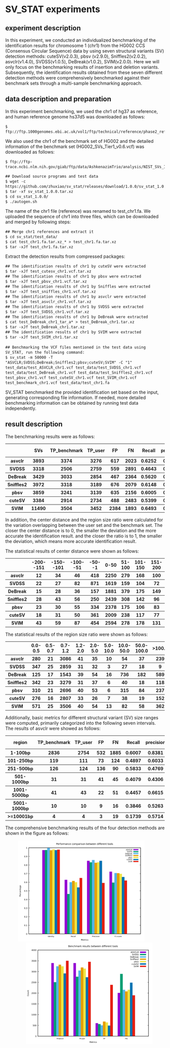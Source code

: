 # SV_STAT experiments

## experiment description

In this experiment, we conducted an individualized benchmarking of the identification results for chromosome 1 (chr1) from the HG002 CCS (Consensus Circular Sequence) data by using seven structural variants (SV) detection methods: cuteSV(v2.0.3), pbsv (v2.9.0), Sniffles2(v2.0.2), asvclr(v1.4.0), SVDSS(v1.0.5), DeBreak(v1.0.2), SVIM(v2.0.0). Here we will only focus on the benchmarking results of insertion and deletion variants. Subsequently, the identification results obtained from these seven different detection methods were comprehensively benchmarked against their benchmark sets through a multi-sample benchmarking approach.

## data description and preparation


In this experiment benchmarking, we used the chr1 of hg37 as reference, and human reference genome hs37d5 was downloaded as follows:
``` 
$ ftp://ftp.1000genomes.ebi.ac.uk/vol1/ftp/technical/reference/phase2_reference_assembly_sequence/hs37d5.fa.gz. 
```
We also used the chr1 of the benchmark set of HG002 and the detailed information of the benchmark set (HG002_SVs_Tier1_v0.6.vcf) was downloaded as follows:
```
$ ftp://ftp-trace.ncbi.nlm.nih.gov/giab/ftp/data/AshkenazimTrio/analysis/NIST_SVs_Integration_v0.6
``` 

```
## Download source programs and test data
$ wget -c https://github.com/zhuxiao/sv_stat/releases/download/1.0.0/sv_stat_1.0.0.tar.xz
$ tar -xf sv_stat_1.0.0.tar.xz
$ cd sv_stat_1.0.0/
$ ./autogen.sh
```
The name of the chr1 file (reference) was renamed to test_chr1.fa. We uploaded the sequence of chr1 into three files, which can be downloaded and merged by following steps:
```
## Merge chr1 references and extract it
$ cd sv_stat/test_data/
$ cat test_chr1.fa.tar.xz_* > test_chr1.fa.tar.xz
$ tar -xJf test_chr1.fa.tar.xz
```
Extract the detection results from compressed packages:
```
## The identification results of chr1 by cuteSV were extracted
$ tar -xJf test_cutesv_chr1.vcf.tar.xz  
## The identification results of chr1 by pbsv were extracted
$ tar -xJf test_pbsv_chr1.vcf.tar.xz
## The identification results of chr1 by Sniffles were extracted
$ tar -xJf test_sniffles_chr1.vcf.tar.xz
## The identification results of chr1 by asvclr were extracted
$ tar -xJf test_asvclr_chr1.vcf.tar.xz
## The identification results of chr1 by SVDSS were extracted
$ tar -xJf test_SVDSS_chr1.vcf.tar.xz
## The identification results of chr1 by DeBreak were extracted
$ cat test_DeBreak_chr1_tar_a* > test_DeBreak_chr1.tar.xz
$ tar -xJf test_DeBreak_chr1.tar.xz
## The identification results of chr1 by SVIM were extracted
$ tar -xJf test_SVIM_chr1.tar.xz

## Benchmarking the VCF files mentioned in the test data using SV_STAT, run the following command:
$ sv_stat -m 50000 -T "ASVCLR;SVDSS;DeBreak;Sniffles2;pbsv;cuteSV;SVIM" -C "1" test_data/test_ASVCLR_chr1.vcf test_data/test_SVDSS_chr1.vcf test_data/test_DeBreak_chr1.vcf test_data/test_Sniffles2_chr1.vcf test_pbsv_chr1.vcf test_cuteSV_chr1.vcf test_SVIM_chr1.vcf test_benchmark_chr1.vcf test_data/test_chr1.fa
```
SV_STAT benchmarked the provided identification set based on the input, generating corresponding file information. If needed, more detailed benchmarking information can be obtained by running test data independently.

## result description
The benchmarking results were as follows:
<table>
  <thead>
    <tr>
    	  <th></th>
    	  <th>SVs</th>
      <th>TP_benchmark</th>
      <th>TP_user</th>
      <th>FP</th>
      <th>FN</th>
      <th>Recall</th>
      <th>precision</th>
      <th>F1 score</th>
      <th>Identity</th>
    </tr>
  </thead>
    <tbody>
    <tr>
    <th>asvclr</th>
      <th>3893</th>
      <th>3374</th>
      <th>3276</th>
      <th>617</th>
      <th>2023</th>
      <th>0.6252</th>
      <th>0.8415</th>
      <th>0.7174</th>
      <th>0.9183</th>
    </tr>
  </tbody>
  <tbody>
    <tr>
    <th>SVDSS</th>
      <th>3318</th>
      <th>2506</th>
      <th>2759</th>
      <th>559</th>
      <th>2891</th>
      <th>0.4643</th>
      <th>0.8315</th>
      <th>0.5959</th>
      <th>0.9360</th>
    </tr>
  </tbody>
    <tbody>
    <tr>
    <th>DeBreak</th>
      <th>3429</th>
      <th>3033</th>
      <th>2854</th>
      <th>467</th>
      <th>2364</th>
      <th>0.5620</th>
      <th>0.8594</th>
      <th>0.6796</th>
      <th>0.9318</th>
    </tr>
  </tbody>
     <tbody>
    <tr>
    <th>Sniffles2</th>
      <th>3972</th>
      <th>3318</th>
      <th>3189</th>
      <th>676</th>
      <th>2079</th>
      <th>0.6148</th>
      <th>0.8251</th>
      <th>0.7046</th>
      <th>0.9220</th>
    </tr>
  </tbody> 
   <tbody>
    <tr>
    <th>pbsv</th>
    	<th>3859</th>
      <th>3241</th>
      <th>3139</th>
      <th>635</th>
      <th>2156</th>
      <th>0.6005</th>
      <th>0.8317</th>
      <th>0.6975</th>
      <th>0.9662</th>
    </tr>
  </tbody>
  <tbody>
    <tr>
    <th>cuteSV</th>
      <th>3384</th>
      <th>2914</th>
      <th>2734</th>
      <th>488</th>
      <th>2483</th>
      <th>0.5399</th>
      <th>0.8485</th>
      <th>0.6599</th>
      <th>0.9184</th>
    </tr>
  </tbody>
  <tbody>
    <tr>
    <th>SVIM</th>
      <th>11490</th>
      <th>3504</th>
      <th>3452</th>
      <th>2384</th>
      <th>1893</th>
      <th>0.6493</th>
      <th>0.5915</th>
      <th>0.6190</th>
      <th>0.9549</th>
    </tr>
  </tbody>
</table>

In addition, the center distance and the region size ratio were calculated for the variation overlapping between the user set and the benchmark set. The closer the center distance is to 0, the smaller the deviation and the more accurate the identification result. and the closer the ratio is to 1, the smaller the deviation, which means more accurate identification result.

The statistical results of center distance were shown as follows:
<table>
  <thead>
    <tr>
    	  <th></th>
    	  <th>-200--151</th>
      <th>-150--101</th>
      <th>-100--51</th>
      <th>-50--1</th>
      <th>0-50</th>
      <th>51-100</th>
      <th>101-150</th>
      <th>151-200</th>
    </tr>
  </thead>
  <tbody>
    <tr>
    <th>asvclr</th>
      <th>12</th>
      <th>34</th>
      <th>46</th>
      <th>418</th>
      <th>2250</th>
      <th>279</th>
      <th>168</th>
      <th>100</th>
    </tr>
  </tbody>
   <tbody>
    <tr>
    <th>SVDSS</th>
      <th>22</th>
      <th>27</th>
      <th>82</th>
      <th>871</th>
      <th>1619</th>
      <th>159</th>
      <th>104</th>
      <th>72</th>
    </tr>
  </tbody>
   <tbody>
    <tr>
    <th>DeBreak</th>
      <th>15</th>
      <th>28</th>
      <th>36</th>
      <th>157</th>
      <th>1881</th>
      <th>379</th>
      <th>175</th>
      <th>149</th>
    </tr>
  </tbody>
     <tbody>
    <tr>
    <th>Sniffles2</th>
      <th>28</th>
      <th>43</th>
      <th>56</th>
      <th>250</th>
      <th>2439</th>
      <th>308</th>
      <th>142</th>
      <th>96</th>
    </tr>
  </tbody>
   <tbody>
    <tr>
    <th>pbsv</th>
    	  <th>23</th>
      <th>30</th>
      <th>55</th>
      <th>334</th>
      <th>2378</th>
      <th>175</th>
      <th>106</th>
      <th>83</th>
    </tr>
  </tbody>
  <tbody>
    <tr>
    <th>cuteSV</th>
      <th>18</th>
      <th>31</th>
      <th>50</th>
      <th>361</th>
      <th>2009</th>
      <th>238</th>
      <th>117</th>
      <th>77</th>
    </tr>
  </tbody>
   <tbody>
    <tr>
    <th>SVIM</th>
      <th>43</th>
      <th>59</th>
      <th>87</th>
      <th>454</th>
      <th>2594</th>
      <th>278</th>
      <th>178</th>
      <th>131</th>
    </tr>
  </tbody>
</table>

The statistical results of the region size ratio were shown as follows:

<table>
  <thead>
    <tr>
    	  <th></th>
    	  <th>0.0-0.5</th>
      <th>0.5-0.7</th>
      <th>0.7-1.2</th>
      <th>1.2-2.0</th>
      <th>2.0-5.0</th>
      <th>5.0-10.0</th>
      <th>10.0-50.0</th>
      <th>50.0-100.0</th>
      <th>>100.0</th>
    </tr>
  </thead>
     <tbody>
    <tr>
    <th>asvclr</th>
      <th>280</th>
      <th>21</th>
      <th>3086</th>
      <th>41</th>
      <th>35</th>
      <th>10</th>
      <th>54</th>
      <th>37</th>
      <th>239</th>
    </tr>
  </tbody>
   <tbody>
    <tr>
    <th>SVDSS</th>
      <th>347</th>
      <th>25</th>
      <th>2859</th>
      <th>31</th>
      <th>32</th>
      <th>3</th>
      <th>27</th>
      <th>18</th>
      <th>9</th>
    </tr>
  </tbody>
   <tbody>
    <tr>
    <th>DeBreak</th>
      <th>125</th>
      <th>17</th>
      <th>1543</th>
      <th>39</th>
      <th>54</th>
      <th>16</th>
      <th>736</th>
      <th>182</th>
      <th>589</th>
    </tr>
  </tbody>
  <tbody>
    <tr>
    <th>Sniffles2</th>
      <th>342</th>
      <th>23</th>
      <th>3279</th>
      <th>31</th>
      <th>37</th>
      <th>6</th>
      <th>40</th>
      <th>18</th>
      <th>118</th>
    </tr>
  </tbody>
   <tbody>
    <tr>
    <th>pbsv</th>
    	<th>310</th>
      <th>21</th>
      <th>2696</th>
      <th>40</th>
      <th>53</th>
      <th>6</th>
      <th>315</th>
      <th>84</th>
      <th>237</th>
    </tr>
  </tbody>
    <tbody>
    <tr>
    <th>cuteSV</th>
      <th>276</th>
      <th>16</th>
      <th>2807</th>
      <th>33</th>
      <th>26</th>
      <th>7</th>
      <th>38</th>
      <th>19</th>
      <th>152</th>
    </tr>
  </tbody>
  <tbody>
    <tr>
    <th>SVIM</th>
      <th>571</th>
      <th>25</th>
      <th>3506</th>
      <th>40</th>
      <th>54</th>
      <th>13</th>
      <th>82</th>
      <th>58</th>
      <th>362</th>
    </tr>
  </tbody>
</table>

Additionally, basic metrics for different structural variant (SV) size ranges were computed, primarily categorized into the following seven intervals. The results of asvclr were showed as follows:

<table>
  <thead>
    <tr>
    	  <th>region</th>
      <th>TP_benchmark</th>
      <th>TP_user</th>
      <th>FP</th>
      <th>FN</th>
      <th>Recall</th>
      <th>precision</th>
      <th>F1 score</th>
      <th>Identity</th>
    </tr>
  </thead>
  <tbody>
    <tr>
    	  <th>1-100bp</th>
      <th>2836</th>
      <th>2754</th>
      <th>532</th>
      <th>1885</th>
      <th>0.6007</th>
      <th>0.8381</th>
      <th>0.6998</th>
      <th>0.9102</th>
    </tr>
    <tr>
    	  <th>101-250bp</th>
      <th>119</th>
      <th>111</th>
      <th>73</th>
      <th>124</th>
      <th>0.4897</th>
      <th>0.6033</th>
      <th>0.5406</th>
      <th>0.9927</th>
    </tr>
    <tr>
    	  <th>251-500bp</th>
      <th>126</th>
      <th>124</th>
      <th>136</th>
      <th>90</th>
      <th>0.5833</th>
      <th>0.4769</th>
      <th>0.5248</th>
      <th>0.9922</th>
    </tr>
    <tr>
    	  <th>501-1000bp</th>
      <th>31</th>
      <th>31</th>
      <th>41</th>
      <th>45</th>
      <th>0.4079</th>
      <th>0.4306</th>
      <th>0.4189</th>
      <th>0.9988</th>
    </tr>
    <tr>
    	  <th>1001-5000bp</th>
      <th>41</th>
      <th>43</th>
      <th>22</th>
      <th>51</th>
      <th>0.4457</th>
      <th>0.6615</th>
      <th>0.5326</th>
      <th>0.9997</th>
    </tr>
    <tr>
    	  <th>5001-1000bp</th>
      <th>10</th>
      <th>10</th>
      <th>9</th>
      <th>16</th>
      <th>0.3846</th>
      <th>0.5263</th>
      <th>0.4444</th>
      <th>1.0000</th>
    </tr>
    <tr>
    	  <th>>=10001bp</th>
      <th>4</th>
      <th>4</th>
      <th>3</th>
      <th>19</th>
      <th>0.1739</th>
      <th>0.5714</th>
      <th>0.2667</th>
      <th>1.0000</th>
    </tr>
  </tbody>
</table>

The comprehensive benchmarking results of the four detection methods are shown in the figure as follows:

<div style="text-align:center;">
<img src="img/Performance comparison between different tools.png" alt= "Performance comparison between different tools" width= "400" heiht="300" style="margin-right:25px"> 
<img src="img/Benchmark results between different tools.png" alt= "Benchmark results between different tools" width= "400" heiht="300" style="margin-left:25px;" >
</div>
